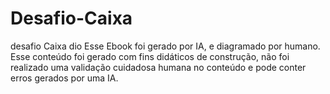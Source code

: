 # Desafio-Caixa
desafio Caixa dio
Esse Ebook foi gerado por IA, e diagramado por humano.
Esse conteúdo foi gerado com fins didáticos de construção,
não foi realizado uma validação cuidadosa humana no
conteúdo e pode conter erros gerados por uma IA.
